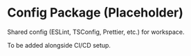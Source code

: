 # Config Package (Placeholder)

Shared config (ESLint, TSConfig, Prettier, etc.) for workspace.

To be added alongside CI/CD setup.

